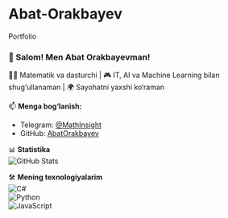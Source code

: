 # Abat-Orakbayev
Portfolio
### 👋 Salom! Men Abat Orakbayevman!  
🧑‍🏫 Matematik va dasturchi | 🎮 IT, AI va Machine Learning bilan shug‘ullanaman | 🌍 Sayohatni yaxshi ko‘raman  

📫 **Menga bog‘lanish:**  
- Telegram: [@MathInsight](https://t.me/MathInsight)  
- GitHub: [AbatOrakbayev](https://github.com/AbatOrakbayev)  

📊 **Statistika**  
![GitHub Stats](https://github-readme-stats.vercel.app/api?username=AbatOrakbayev&show_icons=true&theme=radical)  

🛠 **Mening texnologiyalarim**  
![C#](https://img.shields.io/badge/-CSharp-239120?style=flat-square&logo=csharp)  
![Python](https://img.shields.io/badge/-Python-3776AB?style=flat-square&logo=python)  
![JavaScript](https://img.shields.io/badge/-JavaScript-F7DF1E?style=flat-square&logo=javascript)  
